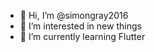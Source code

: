 - 👋 Hi, I’m @simongray2016
- 👀 I’m interested in new things
- 🌱 I’m currently learning Flutter

<!---
simongray2016/simongray2016 is a ✨ special ✨ repository because its `README.md` (this file) appears on your GitHub profile.
You can click the Preview link to take a look at your changes.
--->
